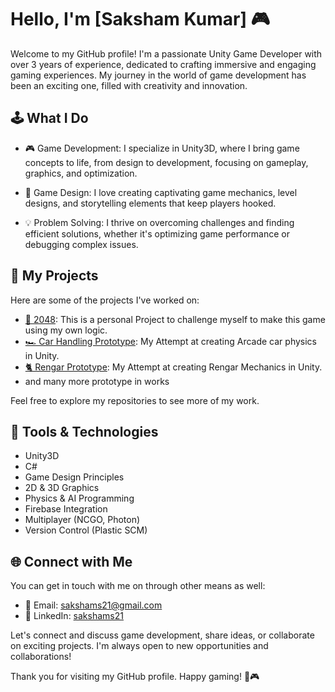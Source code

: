 # Hello, I'm [Saksham Kumar] 🎮

Welcome to my GitHub profile! I'm a passionate Unity Game Developer with over 3 years of experience, dedicated to crafting immersive and engaging gaming experiences. My journey in the world of game development has been an exciting one, filled with creativity and innovation.

## 🕹️ What I Do

- 🎮 Game Development: I specialize in Unity3D, where I bring game concepts to life, from design to development, focusing on gameplay, graphics, and optimization.

- 🧩 Game Design: I love creating captivating game mechanics, level designs, and storytelling elements that keep players hooked.

- 💡 Problem Solving: I thrive on overcoming challenges and finding efficient solutions, whether it's optimizing game performance or debugging complex issues.

## 🚀 My Projects

Here are some of the projects I've worked on:

- [🎲 2048](https://github.com/sakshams21/Challenge-2048): This is a personal Project to challenge myself to make this game using my own logic.
- [🏎️ Car Handling Prototype](https://github.com/sakshams21/CarDrivingPrototype): My Attempt at creating Arcade car physics in Unity.
- [🐈 Rengar Prototype](https://github.com/sakshams21/RengarPrototype):  My Attempt at creating Rengar Mechanics in Unity.
- and many more prototype in works

Feel free to explore my repositories to see more of my work.

## 🔧 Tools & Technologies

- Unity3D
- C#
- Game Design Principles
- 2D & 3D Graphics
- Physics & AI Programming
- Firebase Integration
- Multiplayer (NCGO, Photon)
- Version Control (Plastic SCM)

## 🌐 Connect with Me

You can get in touch with me on through other means as well:

- 📧 Email: sakshams21@gmail.com
- 💼 LinkedIn: [sakshams21](https://www.linkedin.com/in/sakshams21/)

Let's connect and discuss game development, share ideas, or collaborate on exciting projects. I'm always open to new opportunities and collaborations!

Thank you for visiting my GitHub profile. Happy gaming! 🚀🎮
